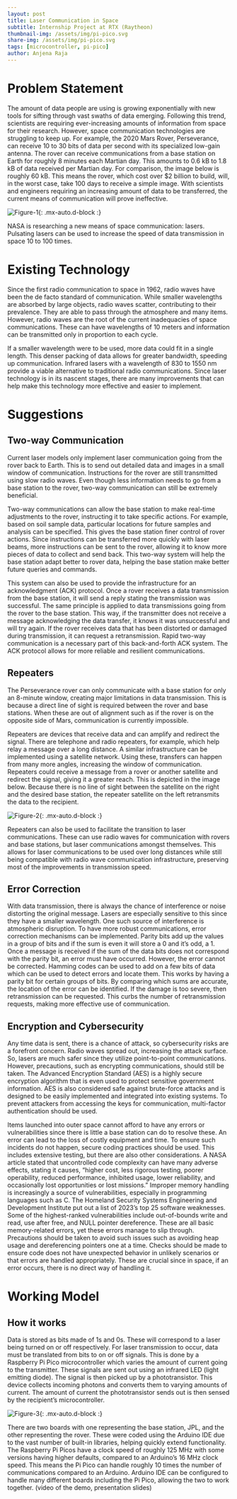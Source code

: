 ```yaml
---
layout: post
title: Laser Communication in Space
subtitle: Internship Project at RTX (Raytheon)
thumbnail-img: /assets/img/pi-pico.svg
share-img: /assets/img/pi-pico.svg
tags: [microcontroller, pi-pico]
author: Anjena Raja
---
```


# Problem Statement
The amount of data people are using is growing exponentially with new tools for sifting through vast swaths of data emerging. Following this trend, scientists are requiring ever-increasing amounts of information from space for their research. However, space communication technologies are struggling to keep up. For example, the 2020 Mars Rover, Perseverance, can receive 10 to 30 bits of data per second with its specialized low-gain antenna. The rover can receive communications from a base station on Earth for roughly 8 minutes each Martian day. This amounts to 0.6 kB to 1.8 kB of data received per Martian day. For comparison, the image below is roughly 60 kB. This means the rover, which cost over $2 billion to build, will, in the worst case, take 100 days to receive a simple image. With scientists and engineers requiring an increasing amount of data to be transferred, the current means of communication will prove ineffective.

![Figure-1](/assets/img/lcs/fig-1.png){: .mx-auto.d-block :}

NASA is researching a new means of space communication: lasers. Pulsating lasers can be used to increase the speed of data transmission in space 10 to 100 times.
# Existing Technology
Since the first radio communication to space in 1962, radio waves have been the de facto standard of communication. While smaller wavelengths are absorbed by large objects, radio waves scatter, contributing to their prevalence. They are able to pass through the atmosphere and many items. However, radio waves are the root of the current inadequacies of space communications. These can have wavelengths of 10 meters and information can be transmitted only in proportion to each cycle.

If a smaller wavelength were to be used, more data could fit in a single length. This denser packing of data allows for greater bandwidth, speeding up communication. Infrared lasers with a wavelength of 830 to 1550 nm provide a viable alternative to traditional radio communications. Since laser technology is in its nascent stages, there are many improvements that can help make this technology more effective and easier to implement.
# Suggestions
## Two-way Communication
Current laser models only implement laser communication going from the rover back to Earth. This is to send out detailed data and images in a small window of communication. Instructions for the rover are still transmitted using slow radio waves. Even though less information needs to go from a base station to the rover, two-way communication can still be extremely beneficial.

Two-way communications can allow the base station to make real-time adjustments to the rover, instructing it to take specific actions. For example, based on soil sample data, particular locations for future samples and analysis can be specified. This gives the base station finer control of rover actions. Since instructions can be transferred more quickly with laser beams, more instructions can be sent to the rover, allowing it to know more pieces of data to collect and send back. This two-way system will help the base station adapt better to rover data, helping the base station make better future queries and commands.

This system can also be used to provide the infrastructure for an acknowledgment (ACK) protocol. Once a rover receives a data transmission from the base station, it will send a reply stating the transmission was successful. The same principle is applied to data transmissions going from the rover to the base station. This way, if the transmitter does not receive a message acknowledging the data transfer, it knows it was unsuccessful and will try again. If the rover receives data that has been distorted or damaged during transmission, it can request a retransmission. Rapid two-way communication is a necessary part of this back-and-forth ACK system. The ACK protocol allows for more reliable and resilient communications.
## Repeaters
The Perseverance rover can only communicate with a base station for only an 8-minute window, creating major limitations in data transmission. This is because a direct line of sight is required between the rover and base stations. When these are out of alignment such as if the rover is on the opposite side of Mars, communication is currently impossible. 

Repeaters are devices that receive data and can amplify and redirect the signal. There are telephone and radio repeaters, for example, which help relay a message over a long distance. A similar infrastructure can be implemented using a satellite network. Using these, transfers can happen from many more angles, increasing the window of communication. Repeaters could receive a message from a rover or another satellite and redirect the signal, giving it a greater reach. This is depicted in the image below. Because there is no line of sight between the satellite on the right and the desired base station, the repeater satellite on the left retransmits the data to the recipient.

![Figure-2](/assets/img/lcs/fig-2.png){: .mx-auto.d-block :}

Repeaters can also be used to facilitate the transition to laser communications. These can use radio waves for communication with rovers and base stations, but laser communications amongst themselves. This allows for laser communications to be used over long distances while still being compatible with radio wave communication infrastructure, preserving most of the improvements in transmission speed.
## Error Correction
With data transmission, there is always the chance of interference or noise distorting the original message. Lasers are especially sensitive to this since they have a smaller wavelength. One such source of interference is atmospheric disruption. To have more robust communications, error correction mechanisms can be implemented. Parity bits add up the values in a group of bits and if the sum is even it will store a 0 and it’s odd, a 1. Once a message is received if the sum of the data bits does not correspond with the parity bit, an error must have occurred. However, the error cannot be corrected. Hamming codes can be used to add on a few bits of data which can be used to detect errors and locate them. This works by having a parity bit for certain groups of bits. By comparing which sums are accurate, the location of the error can be identified. If the damage is too severe, then retransmission can be requested. This curbs the number of retransmission requests, making more effective use of communication.
## Encryption and Cybersecurity
Any time data is sent, there is a chance of attack, so cybersecurity risks are a forefront concern. Radio waves spread out, increasing the attack surface. So, lasers are much safer since they utilize point-to-point communications. However, precautions, such as encrypting communications, should still be taken. The Advanced Encryption Standard (AES) is a highly secure encryption algorithm that is even used to protect sensitive government information. AES is also considered safe against brute-force attacks and is designed to be easily implemented and integrated into existing systems. To prevent attackers from accessing the keys for
communication, multi-factor authentication should be used. 

Items launched into outer space cannot afford to have any errors or vulnerabilities since there is little a base station can do to resolve these. An error can lead to the loss of costly equipment and time. To ensure such incidents do not happen, secure coding practices should be used. This includes extensive testing, but there are also other considerations. A NASA article stated that uncontrolled code complexity can have many adverse effects, stating it causes, “higher cost, less rigorous testing, poorer operability, reduced performance, inhibited usage, lower reliability, and occasionally lost opportunities or lost missions.” Improper memory handling is increasingly a source of vulnerabilities, especially in programming languages such as C. The Homeland Security Systems Engineering and Development Institute put out a list of 2023’s top 25 software weaknesses. Some of the highest-ranked vulnerabilities include out-of-bounds write and read, use after free, and NULL pointer dereference. These are all basic memory-related errors, yet these errors manage to slip through. Precautions should be taken to avoid such issues such as avoiding heap usage and dereferencing pointers one at a time. Checks should be made to ensure code does not have unexpected behavior in unlikely scenarios or that
errors are handled appropriately. These are crucial since in space, if an error occurs, there is no direct way of handling it.
# Working Model
## How it works
Data is stored as bits made of 1s and 0s. These will correspond to a laser being turned on or off respectively. For laser transmission to occur, data must be translated from bits to on or off signals. This is done by a Raspberry Pi Pico microcontroller which varies the amount of current going to the transmitter. These signals are sent out using an infrared LED (light emitting diode). The signal is then picked up by a phototransistor. This device collects incoming photons and
converts them to varying amounts of current. The amount of current the phototransistor sends out is then sensed by the recipient’s microcontroller.

![Figure-3](/assets/img/lcs/fig-3.png){: .mx-auto.d-block :}

There are two boards with one representing the base station, JPL, and the other representing the rover. These were coded using the Arduino IDE due to the vast number of built-in libraries, helping quickly extend functionality. The Raspberry Pi Picos have a clock speed of roughly 125 MHz with some versions having higher defaults, compared to an Arduino’s 16 MHz clock speed. This means the Pi Pico can handle roughly 10 times the number of communications compared to an Arduino. Arduino IDE can be configured to handle many different boards including the Pi Pico, allowing the two to work together. (video of the demo, presentation slides)
